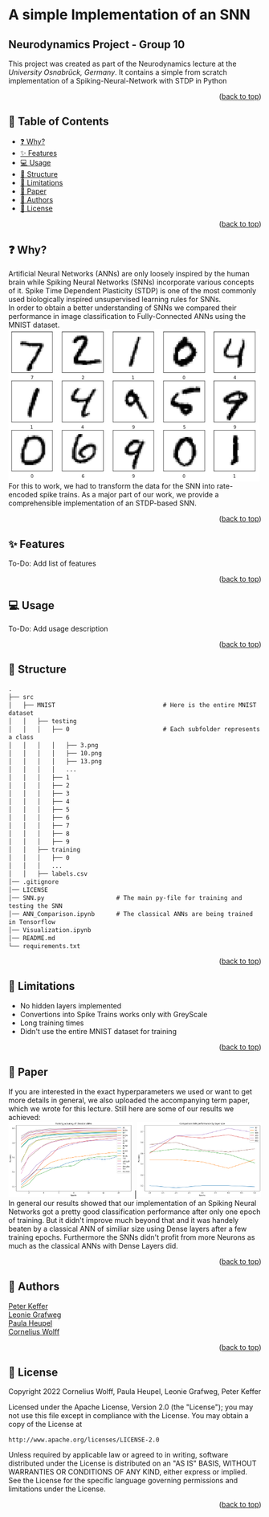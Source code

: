 # A simple Implementation of an SNN
## Neurodynamics Project - Group 10
This project was created as part of the Neurodynamics lecture at the _University Osnabrück, Germany_. It contains a simple from scratch implementation of a Spiking-Neural-Network with STDP in Python
<p align="right">(<a href="#top">back to top</a>)</p>

## 📖 Table of Contents
  - [❓ Why?](#-why)
  - [✨ Features](#-features)
  - [💻 Usage](#-usage)
  - [💾 Structure](#-structure)
  - [🚫 Limitations](#-limitations)
  - [📃 Paper](#-paper)
  - [📝 Authors](#-authors)
  - [📎 License](#-license)
  <p align="right">(<a href="#top">back to top</a>)</p>

## ❓ Why?
Artificial Neural Networks (ANNs) are only loosely inspired by the human brain while Spiking Neural Networks (SNNs) incorporate various concepts of it.
Spike Time Dependent Plasticity (STDP) is one of the most commonly used biologically inspired unsupervised learning rules for SNNs.<br/>
In order to obtain a better understanding of SNNs we compared their performance in image classification to Fully-Connected ANNs using the MNIST dataset. <br /> 
<img src="Images/MNISTDatasetSample.JPG" alt="MNIST Example Images" align="middle" width="500" /> <br /> 
For this to work, we had to transform the data for the SNN into rate-encoded spike trains.
As a major part of our work, we provide a comprehensible implementation of an STDP-based SNN.
<p align="right">(<a href="#top">back to top</a>)</p>

## ✨ Features
To-Do: Add list of features
<p align="right">(<a href="#top">back to top</a>)</p>

## 💻 Usage
To-Do: Add usage description
<p align="right">(<a href="#top">back to top</a>)</p>

## 💾 Structure
<!-- Project Structure -->

    .
    ├── src                    
    │   ├── MNIST                              # Here is the entire MNIST dataset          
    │   │   ├── testing
    │   │   │   ├── 0                          # Each subfolder represents a class
    │   │   │   │   ├── 3.png
    │   │   │   │   ├── 10.png
    │   │   │   │   ├── 13.png
    │   │   │   │   ...
    │   │   │   ├── 1
    │   │   │   ├── 2
    │   │   │   ├── 3
    │   │   │   ├── 4
    │   │   │   ├── 5
    │   │   │   ├── 6
    │   │   │   ├── 7
    │   │   │   ├── 8
    │   │   │   ├── 9
    │   │   ├── training
    │   │   │   ├── 0
    │   │   │   ...
    │   │   ├── labels.csv
    │── .gitignore
    │── LICENSE
    │── SNN.py                    # The main py-file for training and testing the SNN
    │── ANN_Comparison.ipynb      # The classical ANNs are being trained in Tensorflow
    │── Visualization.ipynb
    │── README.md
    └── requirements.txt
<p align="right">(<a href="#top">back to top</a>)</p>

## 🚫 Limitations
- No hidden layers implemented
- Convertions into Spike Trains works only with GreyScale
- Long training times
- Didn't use the entire MNIST dataset for training
<p align="right">(<a href="#top">back to top</a>)</p>

## 📃 Paper
If you are interested in the exact hyperparameters we used or want to get more details in general, we also uploaded the accompanying term paper, which we wrote for this lecture. Still here are some of our results we achieved:<br/>
<img src="Images/ClassicalANNComparison.png" alt="drawing" width="49%" /> |<img src="Images/SNN_Comparison.png" alt="drawing" width="49%" /><br/>
In general our results showed that our implementation of an Spiking Neural Networks got a pretty good classification performance after only one epoch of training. But it didn't improve much beyond that and it was handely beaten by a classical ANN of similiar size using Dense layers after a few training epochs. Furthermore the SNNs didn't profit from more Neurons as much as the classical ANNs with Dense Layers did.
<p align="right">(<a href="#top">back to top</a>)</p>

## 📝 Authors
[Peter Keffer](mailto:pkeffer@uos.de)<br/>
[Leonie Grafweg](mailto:grafweg@uos.de)<br/>
[Paula Heupel](mailto:pheupel@uos.de)<br/>
[Cornelius Wolff](mailto:cowolff@uos.de)<br/>
<p align="right">(<a href="#top">back to top</a>)</p>

## 📎 License
Copyright 2022 Cornelius Wolff, Paula Heupel, Leonie Grafweg, Peter Keffer

Licensed under the Apache License, Version 2.0 (the "License");
you may not use this file except in compliance with the License.
You may obtain a copy of the License at

    http://www.apache.org/licenses/LICENSE-2.0

Unless required by applicable law or agreed to in writing, software
distributed under the License is distributed on an "AS IS" BASIS,
WITHOUT WARRANTIES OR CONDITIONS OF ANY KIND, either express or implied.
See the License for the specific language governing permissions and
limitations under the License.
<p align="right">(<a href="#top">back to top</a>)</p>
